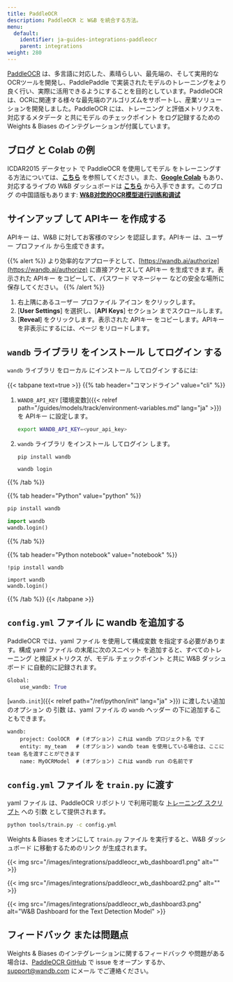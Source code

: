 ```yaml
---
title: PaddleOCR
description: PaddleOCR と W&B を統合する方法。
menu:
  default:
    identifier: ja-guides-integrations-paddleocr
    parent: integrations
weight: 280
---
```


[PaddleOCR](https://github.com/PaddlePaddle/PaddleOCR) は、多言語に対応した、素晴らしい、最先端の、そして実用的なOCRツールを開発し、PaddlePaddle で実装されたモデルのトレーニングをより良く行い、実際に活用できるようにすることを目的としています。PaddleOCR は、OCRに関連する様々な最先端のアルゴリズムをサポートし、産業ソリューションを開発しました。PaddleOCR には、トレーニング と評価メトリクスを、対応するメタデータ と共にモデル のチェックポイント をログ記録するための Weights & Biases のインテグレーションが付属しています。

## ブログ と Colab の例

ICDAR2015 データセット で PaddleOCR を使用してモデル をトレーニングする方法については、[**こちら**](https://wandb.ai/manan-goel/text_detection/reports/Train-and-Debug-Your-OCR-Models-with-PaddleOCR-and-W-B--VmlldzoyMDUwMDIw) を参照してください。また、[**Google Colab**](https://colab.research.google.com/drive/1id2VTIQ5-M1TElAkzjzobUCdGeJeW-nV?usp=sharing) もあり、対応するライブの W&B ダッシュボードは [**こちら**](https://wandb.ai/manan-goel/text_detection) から入手できます。このブログ の中国語版もあります: [**W&B对您的OCR模型进行训练和调试**](https://wandb.ai/wandb_fc/chinese/reports/W-B-OCR---VmlldzoyMDk1NzE4)

## サインアップ して APIキー を作成する

APIキー は、W&B に対してお客様のマシン を認証します。APIキー は、ユーザー プロファイル から生成できます。

{{% alert %}}
より効率的なアプローチとして、[https://wandb.ai/authorize](https://wandb.ai/authorize) に直接アクセスして APIキー を生成できます。表示された APIキー をコピーして、パスワード マネージャー などの安全な場所に保存してください。
{{% /alert %}}

1. 右上隅にあるユーザー プロファイル アイコン をクリックします。
2. [**User Settings**] を選択し、[**API Keys**] セクション までスクロールします。
3. [**Reveal**] をクリックします。表示された APIキー をコピーします。APIキー を非表示にするには、ページ をリロードします。

## `wandb` ライブラリ をインストール してログイン する

`wandb` ライブラリ をローカル にインストール してログイン するには:

{{< tabpane text=true >}}
{{% tab header="コマンドライン" value="cli" %}}

1. `WANDB_API_KEY` [環境変数]({{< relref path="/guides/models/track/environment-variables.md" lang="ja" >}}) を APIキー に設定します。

    ```bash
    export WANDB_API_KEY=<your_api_key>
    ```

2. `wandb` ライブラリ をインストール してログイン します。

    ```shell
    pip install wandb

    wandb login
    ```

{{% /tab %}}

{{% tab header="Python" value="python" %}}

```bash
pip install wandb
```
```python
import wandb
wandb.login()
```

{{% /tab %}}

{{% tab header="Python notebook" value="notebook" %}}

```notebook
!pip install wandb

import wandb
wandb.login()
```

{{% /tab %}}
{{< /tabpane >}}

## `config.yml` ファイル に wandb を追加する

PaddleOCR では、yaml ファイル を使用して構成変数 を指定する必要があります。構成 yaml ファイル の末尾に次のスニペット を追加すると、すべてのトレーニング と検証メトリクス が、モデル チェックポイント と共に W&B ダッシュボード に自動的に記録されます。

```python
Global:
    use_wandb: True
```

[`wandb.init`]({{< relref path="/ref/python/init" lang="ja" >}}) に渡したい追加のオプション の 引数 は、yaml ファイル の `wandb` ヘッダー の下に追加することもできます。

```
wandb:  
    project: CoolOCR  # (オプション) これは wandb プロジェクト名 です
    entity: my_team   # (オプション) wandb team を使用している場合は、ここに team 名を渡すことができます
    name: MyOCRModel  # (オプション) これは wandb run の名前です
```

## `config.yml` ファイル を `train.py` に渡す

yaml ファイル は、PaddleOCR リポジトリ で利用可能な [トレーニング スクリプト](https://github.com/PaddlePaddle/PaddleOCR/blob/release/2.5/tools/train.py) への 引数 として提供されます。

```bash
python tools/train.py -c config.yml
```

Weights & Biases をオンにして `train.py` ファイル を実行すると、W&B ダッシュボード に移動するためのリンク が生成されます。

{{< img src="/images/integrations/paddleocr_wb_dashboard1.png" alt="" >}}

{{< img src="/images/integrations/paddleocr_wb_dashboard2.png" alt="" >}}

{{< img src="/images/integrations/paddleocr_wb_dashboard3.png" alt="W&B Dashboard for the Text Detection Model" >}}

## フィードバック または問題点

Weights & Biases のインテグレーションに関するフィードバック や問題がある場合は、[PaddleOCR GitHub](https://github.com/PaddlePaddle/PaddleOCR) で issue をオープン するか、<a href="mailto:support@wandb.com">support@wandb.com</a> にメール でご連絡ください。

